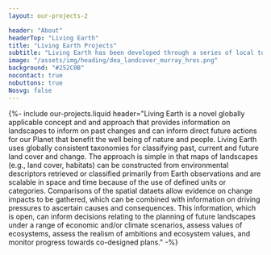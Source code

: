 ```yaml
---
layout: our-projects-2

header: "About"
headerTop: "Living Earth"
title: "Living Earth Projects"
subtitle: "Living Earth has been developed through a series of local to continental-scale projects, with these contributing to the development of the global approach to land monitoring and/or future planning of landscapes.h"
image: "/assets/img/heading/dea_landcover_murray_hres.png"
background: "#252C0B"
nocontact: true
nobuttons: true
Nosvg: false
---
```



{%-
include our-projects.liquid
header="Living Earth is a novel globally applicable concept and and approach that provides information on landscapes to inform on past changes and can inform direct future actions for our Planet that benefit the well being of nature and people.  Living Earth uses globally consistent taxonomies for classifying past, current and future land cover and change.  The approach is simple in that maps of landscapes (e.g., land cover, habitats) can be constructed from environmental descriptors retrieved or classified primarily from Earth observations and are scalable in space and time because of the use of defined units or categories.   Comparisons of the spatial dataets allow evidence on change impacts to be gathered, which can be combined with information on driving pressures to ascertain causes and consequences. This information, which is open, can inform decisions relating to the planning of future landscapes under a range of economic and/or climate scenarios, assess values of ecosystems, assess the realism of ambitions and ecosystem values, and monitor progress towards co-designed plans."
-%}

